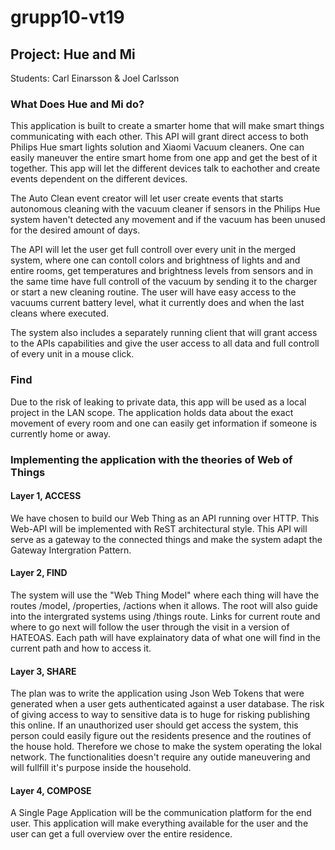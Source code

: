 # grupp10-vt19
## Project: Hue and Mi
Students: Carl Einarsson & Joel Carlsson

### What Does Hue and Mi do?
This application is built to create a smarter home that will make smart things communicating with each other.
This API will grant direct access to both Philips Hue smart lights solution and Xiaomi Vacuum cleaners.
One can easily maneuver the entire smart home from one app and get the best of it together. 
This app will let the different devices talk to eachother and create events dependent on the different devices.

The Auto Clean event creator will let user create events that starts autonomous cleaning with the 
vacuum cleaner if sensors in the Philips Hue system haven't detected any movement and if the vacuum has been unused for the desired amount of days.

The API will let the user get full controll over every unit in the merged system, 
where one can contoll colors and brightness of lights and and entire rooms, get temperatures and brightness levels from sensors and in the same time 
have full controll of the vacuum by sending it to the charger or start a new cleaning routine. The user will have easy access to the vacuums current battery level, 
what it currently does and when the last cleans where executed.

The system also includes a separately running client that will grant access to the APIs capabilities 
and give the user access to all data and full controll of every unit in a mouse click.

### Find
Due to the risk of leaking to private data, this app will be used as a local project in the LAN scope. 
The application holds data about the exact movement of every room and one can easily get information if someone is currently home or away.

### Implementing the application with the theories of Web of Things

#### Layer 1, ACCESS
We have chosen to build our Web Thing as an API running over HTTP.
This Web-API will be implemented with ReST architectural style.
This API will serve as a gateway to the connected things and make the system adapt the Gateway Intergration Pattern.

#### Layer 2, FIND
The system will use the "Web Thing Model" where each thing will have the routes /model, /properties, /actions when it allows.
The root will also guide into the intergrated systems using /things route. 
Links for current route and where to go next will follow the user through the visit in a version of HATEOAS.
Each path will have explainatory data of what one will find in the current path and how to access it.

#### Layer 3, SHARE
The plan was to write the application using Json Web Tokens that were generated when a user gets authenticated against a user database.
The risk of giving access to way to sensitive data is to huge for risking publishing this online.
If an unauthorized user should get access the system, this person could easily figure out the residents presence and the routines of the house hold.
Therefore we chose to make the system operating the lokal network. 
The functionalities doesn't require any outide maneuvering and will fullfill it's purpose inside the household.

#### Layer 4, COMPOSE
A Single Page Application will be the communication platform for the end user. 
This application will make everything available for the user and the user can get a full overview over the entire residence. 
